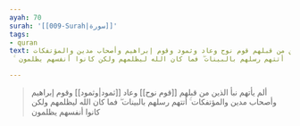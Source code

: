```yaml
---
ayah: 70
surah: '[[009-Surah|سورة]]'
tags:
- quran
text: ألم يأتهم نبأ الذين من قبلهم قوم نوح وعاد وثمود وقوم إبراهيم وأصحاب مدين والمؤتفكات
  ۚ أتتهم رسلهم بالبينات ۖ فما كان الله ليظلمهم ولكن كانوا أنفسهم يظلمون

---
```

> ألم يأتهم نبأ الذين من قبلهم [[قوم نوح]] وعاد [[ثمود|وثمود]] وقوم إبراهيم وأصحاب مدين والمؤتفكات ۚ أتتهم رسلهم بالبينات ۖ فما كان الله ليظلمهم ولكن كانوا أنفسهم يظلمون
